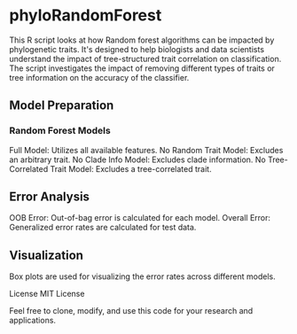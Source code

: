 # phyloRandomForest
This R script looks at how Random forest algorithms can be impacted by phylogenetic traits. It's designed to help biologists and data scientists understand the impact of tree-structured trait correlation on classification. The script investigates the impact of removing different types of traits or tree information on the accuracy of the classifier.

## Model Preparation



### Random Forest Models
Full Model: Utilizes all available features.
No Random Trait Model: Excludes an arbitrary trait.
No Clade Info Model: Excludes clade information.
No Tree-Correlated Trait Model: Excludes a tree-correlated trait.

## Error Analysis
OOB Error: Out-of-bag error is calculated for each model.
Overall Error: Generalized error rates are calculated for test data.

## Visualization
Box plots are used for visualizing the error rates across different models.

License
MIT License

Feel free to clone, modify, and use this code for your research and applications.
